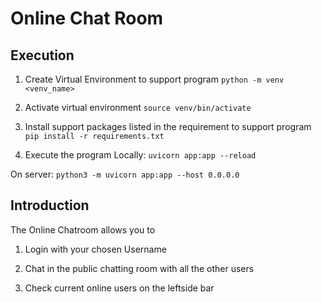 # Online Chat Room 

## Execution

1. Create Virtual Environment to support program
`python -m venv <venv_name>`

2. Activate virtual environment
`source venv/bin/activate`

3. Install support packages listed in the requirement to support program
`pip install -r requirements.txt`

4. Execute the program
Locally: `uvicorn app:app --reload`

On server: `python3 -m uvicorn app:app --host 0.0.0.0`

## Introduction

The Online Chatroom allows you to 

1. Login with your chosen Username

2. Chat in the public chatting room with all the other users

3. Check current online users on the leftside bar